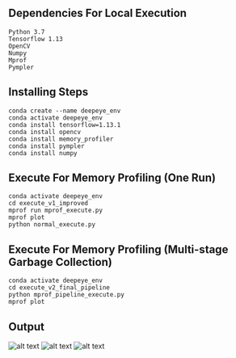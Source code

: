 ## Dependencies For Local Execution
    Python 3.7
    Tensorflow 1.13
    OpenCV
    Numpy
    Mprof
    Pympler

## Installing Steps
    conda create --name deepeye_env
    conda activate deepeye_env
    conda install tensorflow=1.13.1
    conda install opencv
    conda install memory_profiler
    conda install pympler
    conda install numpy

## Execute For Memory Profiling (One Run)
    conda activate deepeye_env
    cd execute_v1_improved
    mprof run mprof_execute.py
    mprof plot
    python normal_execute.py

## Execute For Memory Profiling (Multi-stage Garbage Collection)
    conda activate deepeye_env
    cd execute_v2_final_pipeline
    python mprof_pipeline_execute.py
    mprof plot

## Output
![alt text](https://raw.githubusercontent.com/cosmobiosis/deepeye_291_virtualization_proj/main/local/execute_v1_improved/memory_one_run.png)
![alt text](https://raw.githubusercontent.com/cosmobiosis/deepeye_291_virtualization_proj/main/local/execute_v2_final_pipeline/final_memory_stages.png)
![alt text](https://raw.githubusercontent.com/cosmobiosis/vir291proj/main/local/execute_v1_improved/memory_obj.jpg)
